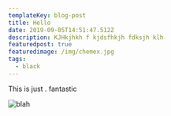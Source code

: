 ```yaml
---
templateKey: blog-post
title: Hello
date: 2019-09-05T14:51:47.512Z
description: KJHkjhkh f kjdsfhkjh fdksjh klh
featuredpost: true
featuredimage: /img/chemex.jpg
tags:
  - black
---
```

This is just . fantastic

![blah](/img/blog-index.jpg "Blah")
